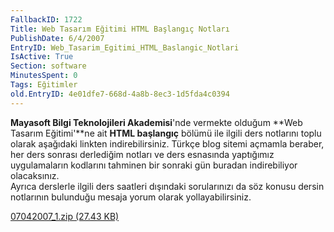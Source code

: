 ```yaml
---
FallbackID: 1722
Title: Web Tasarım Eğitimi HTML Başlangıç Notları
PublishDate: 6/4/2007
EntryID: Web_Tasarim_Egitimi_HTML_Baslangic_Notlari
IsActive: True
Section: software
MinutesSpent: 0
Tags: Eğitimler
old.EntryID: 4e01dfe7-668d-4a8b-8ec3-1d5fda4c0394
---
```

**Mayasoft Bilgi Teknolojileri Akademisi**'nde vermekte olduğum **Web
Tasarım Eğitimi'**ne ait **HTML başlangıç** bölümü ile ilgili ders
notlarını toplu olarak aşağıdaki linkten indirebilirsiniz. Türkçe blog
sitemi açmamla beraber, her ders sonrası derlediğim notları ve ders
esnasında yaptığımız uygulamaların kodlarını tahminen bir sonraki gün
buradan indirebiliyor olacaksınız.\
Ayrıca derslerle ilgili ders saatleri dışındaki sorularınızı da söz
konusu dersin notlarının bulunduğu mesaja yorum olarak
yollayabilirsiniz.

[07042007\_1.zip (27.43
KB)](media/Web_Tasarim_Egitimi_HTML_Baslangic_Notlari/07042007_1.zip)


